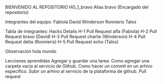 BIENVENIDO AL REPOSITORIO HG_1_bravo
Alias bravo (Encargado del repositorio)

Integrantes del equipo:
Fabiola
David
Winderson
Ronnieris
Talos

Tabla de integrantes:
Hacks	Details
H-1	Pull Request alfa (Fabiola)
H-2	Pull Request bravo (David)
H-3	Pull Request charlie (Winderson)
H-4	Pull Request delta (Ronnieris)
H-5	Pull Request echo (Talos)

Observación
hola mundo

Lecciones aprendidas
Agregar y guardar una tarea.
Como agregar una carpeta vacía al servicio de Github.
Como hacer un commit en un arhivo específico.
Subir un arhivo al servicio de la plataforma de github.
Pull request
